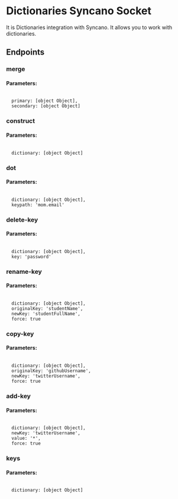 # Dictionaries Syncano Socket

It is Dictionaries integration with Syncano. It allows you to work with dictionaries.

## Endpoints

### merge

#### Parameters:
```

  primary: [object Object],
  secondary: [object Object]
```


### construct

#### Parameters:
```

  dictionary: [object Object]
```


### dot

#### Parameters:
```

  dictionary: [object Object],
  keypath: 'mom.email'
```


### delete-key

#### Parameters:
```

  dictionary: [object Object],
  key: 'password'
```


### rename-key

#### Parameters:
```

  dictionary: [object Object],
  originalKey: 'studentName',
  newKey: 'studentFullName',
  force: true
```


### copy-key

#### Parameters:
```

  dictionary: [object Object],
  originalKey: 'githubUsername',
  newKey: 'twitterUsername',
  force: true
```


### add-key

#### Parameters:
```

  dictionary: [object Object],
  newKey: 'twitterUsername',
  value: '*',
  force: true
```


### keys

#### Parameters:
```

  dictionary: [object Object]
```

